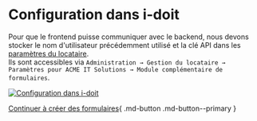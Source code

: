 # Configuration dans i-doit

Pour que le frontend puisse communiquer avec le backend, nous devons stocker le nom d'utilisateur précédemment utilisé et la clé API dans les [paramètres du locataire](../../system-administration/administration/tenant-management/settings-for-tenant.md).<br>
Ils sont accessibles via `Administration → Gestion du locataire → Paramètres pour ACME IT Solutions → Module complémentaire de formulaires`.

[![Configuration dans i-doit](../../assets/images/en/i-doit-pro-add-ons/forms/configuration-in-i-doit/tenant-conf.png)](../../assets/images/en/i-doit-pro-add-ons/forms/configuration-in-i-doit/tenant-conf.png)

[Continuer à créer des formulaires](./use-forms.md){ .md-button .md-button--primary }
